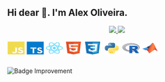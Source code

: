 ## Hi dear 👋. I'm Alex Oliveira.

<div align="center">
  <a href="https://github.com/alex0liveira">
    <img height="160em" src="https://github-readme-stats.vercel.app/api?username=alex0liveira&show_icons=true&theme=algolia&include_all_commits=true&count_private=true"/>
    <img height="160em" src="https://github-readme-stats.vercel.app/api/top-langs/?username=alex0liveira&layout=compact&langs_count=7&theme=algolia"/>
  </a>
</div>

<div style="display: inline_block"><br>
  <img align="center" height="30" width="40" src="https://raw.githubusercontent.com/devicons/devicon/master/icons/javascript/javascript-plain.svg">
  <img align="center" height="30" width="40" src="https://raw.githubusercontent.com/devicons/devicon/master/icons/typescript/typescript-plain.svg">
  <img align="center" height="30" width="40" src="https://raw.githubusercontent.com/devicons/devicon/master/icons/react/react-original.svg">
  <img align="center" height="30" width="40" src="https://raw.githubusercontent.com/devicons/devicon/master/icons/html5/html5-original.svg">
  <img align="center" height="30" width="40" src="https://raw.githubusercontent.com/devicons/devicon/master/icons/css3/css3-original.svg">
  <img align="center" height="30" width="40" src="https://raw.githubusercontent.com/devicons/devicon/master/icons/python/python-original.svg">
  <img align="center" height="30" width="40" src="https://raw.githubusercontent.com/devicons/devicon/master/icons/r/r-original.svg">
  <img align="center" height="30" width="40" src="https://raw.githubusercontent.com/devicons/devicon/master/icons/matlab/matlab-original.svg">
</div>

##
![Badge Improvement](http://img.shields.io/static/v1?label=STATUS&message=continuous%20improvement&color=GREEN&style=for-the-badge)
